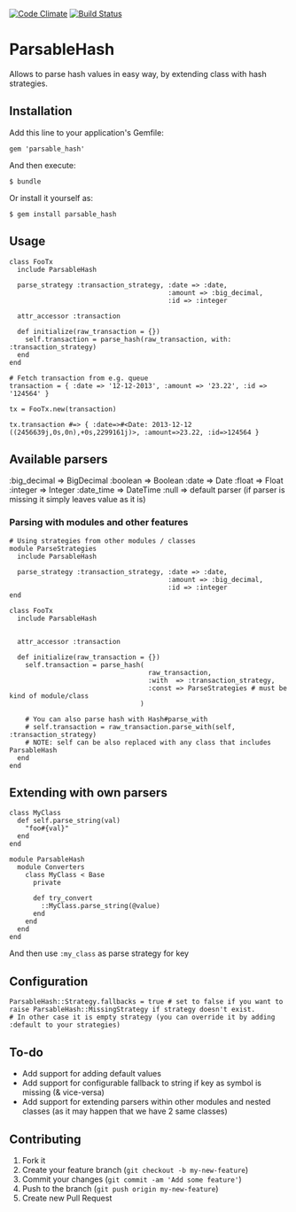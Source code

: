 [![Code Climate](https://codeclimate.com/github/koleksiuk/parsable_hash.png)](https://codeclimate.com/github/koleksiuk/parsable_hash)
[![Build Status](https://secure.travis-ci.org/koleksiuk/parsable_hash.png)](http://travis-ci.org/koleksiuk/parsable_hash)

# ParsableHash

Allows to parse hash values in easy way, by extending class with hash
strategies.
## Installation

Add this line to your application's Gemfile:

    gem 'parsable_hash'

And then execute:

    $ bundle

Or install it yourself as:

    $ gem install parsable_hash

## Usage

    class FooTx
      include ParsableHash

      parse_strategy :transaction_strategy, :date => :date, 
                                            :amount => :big_decimal, 
                                            :id => :integer

      attr_accessor :transaction

      def initialize(raw_transaction = {})
        self.transaction = parse_hash(raw_transaction, with: :transaction_strategy) 
      end
    end

    # Fetch transaction from e.g. queue
    transaction = { :date => '12-12-2013', :amount => '23.22', :id => '124564' }

    tx = FooTx.new(transaction)

    tx.transaction #=> { :date=>#<Date: 2013-12-12 ((2456639j,0s,0n),+0s,2299161j)>, :amount=>23.22, :id=>124564 } 

## Available parsers
:big_decimal => BigDecimal
:boolean     => Boolean
:date        => Date
:float       => Float
:integer     => Integer
:date_time   => DateTime
:null        => default parser (if parser is missing it simply leaves value as it is)

### Parsing with modules and other features

    # Using strategies from other modules / classes
    module ParseStrategies
      include ParsableHash

      parse_strategy :transaction_strategy, :date => :date, 
                                            :amount => :big_decimal, 
                                            :id => :integer
    end

    class FooTx
      include ParsableHash


      attr_accessor :transaction

      def initialize(raw_transaction = {})
        self.transaction = parse_hash(
                                       raw_transaction,
                                       :with  => :transaction_strategy,
                                       :const => ParseStrategies # must be kind of module/class
                                     )

        # You can also parse hash with Hash#parse_with
        # self.transaction = raw_transaction.parse_with(self, :transaction_strategy)
        # NOTE: self can be also replaced with any class that includes ParsableHash
      end
    end


## Extending with own parsers

    class MyClass
      def self.parse_string(val)
        "foo#{val}"
      end
    end

    module ParsableHash
      module Converters
        class MyClass < Base
          private

          def try_convert
            ::MyClass.parse_string(@value)
          end
        end
      end
    end

And then use ```:my_class``` as parse strategy for key

## Configuration
    ParsableHash::Strategy.fallbacks = true # set to false if you want to raise ParsableHash::MissingStrategy if strategy doesn't exist. 
    # In other case it is empty strategy (you can override it by adding :default to your strategies)

## To-do
* Add support for adding default values
* Add support for configurable fallback to string if key as symbol is missing (&
  vice-versa)
* Add support for extending parsers within other modules and nested
  classes (as it may happen that we have 2 same classes)



## Contributing

1. Fork it
2. Create your feature branch (`git checkout -b my-new-feature`)
3. Commit your changes (`git commit -am 'Add some feature'`)
4. Push to the branch (`git push origin my-new-feature`)
5. Create new Pull Request
